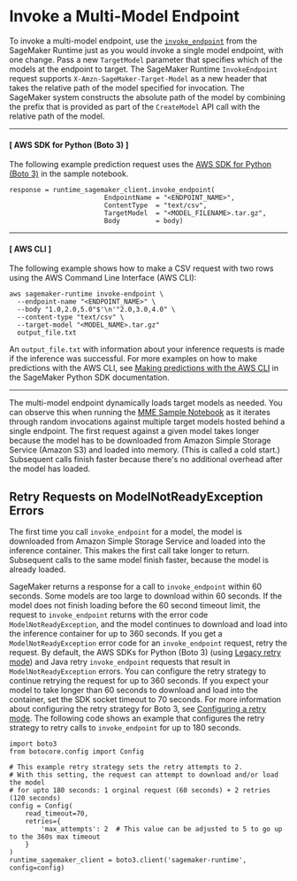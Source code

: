 # Invoke a Multi\-Model Endpoint<a name="invoke-multi-model-endpoint"></a>

To invoke a multi\-model endpoint, use the [ `invoke_endpoint`](https://boto3.amazonaws.com/v1/documentation/api/latest/reference/services/sagemaker-runtime.html#SageMakerRuntime.Client.invoke_endpoint) from the SageMaker Runtime just as you would invoke a single model endpoint, with one change\. Pass a new `TargetModel` parameter that specifies which of the models at the endpoint to target\. The SageMaker Runtime `InvokeEndpoint` request supports `X-Amzn-SageMaker-Target-Model` as a new header that takes the relative path of the model specified for invocation\. The SageMaker system constructs the absolute path of the model by combining the prefix that is provided as part of the `CreateModel` API call with the relative path of the model\.

------
#### [ AWS SDK for Python \(Boto 3\) ]

The following example prediction request uses the [AWS SDK for Python \(Boto 3\)](https://boto3.amazonaws.com/v1/documentation/api/latest/reference/services/sagemaker-runtime.html) in the sample notebook\.

```
response = runtime_sagemaker_client.invoke_endpoint(
                        EndpointName = "<ENDPOINT_NAME>",
                        ContentType  = "text/csv",
                        TargetModel  = "<MODEL_FILENAME>.tar.gz",
                        Body         = body)
```

------
#### [ AWS CLI ]

 The following example shows how to make a CSV request with two rows using the AWS Command Line Interface \(AWS CLI\):

```
aws sagemaker-runtime invoke-endpoint \
  --endpoint-name "<ENDPOINT_NAME>" \
  --body "1.0,2.0,5.0"$'\n'"2.0,3.0,4.0" \
  --content-type "text/csv" \
  --target-model "<MODEL_NAME>.tar.gz"
  output_file.txt
```

An `output_file.txt` with information about your inference requests is made if the inference was successful\. For more examples on how to make predictions with the AWS CLI, see [Making predictions with the AWS CLI](https://sagemaker.readthedocs.io/en/stable/frameworks/tensorflow/deploying_tensorflow_serving.html#making-predictions-with-the-aws-cli) in the SageMaker Python SDK documentation\.

------

The multi\-model endpoint dynamically loads target models as needed\. You can observe this when running the [MME Sample Notebook](https://sagemaker-examples.readthedocs.io/en/latest/advanced_functionality/multi_model_xgboost_home_value/xgboost_multi_model_endpoint_home_value.html) as it iterates through random invocations against multiple target models hosted behind a single endpoint\. The first request against a given model takes longer because the model has to be downloaded from Amazon Simple Storage Service \(Amazon S3\) and loaded into memory\. \(This is called a cold start\.\) Subsequent calls finish faster because there's no additional overhead after the model has loaded\.

## Retry Requests on ModelNotReadyException Errors<a name="invoke-multi-model-config-retry"></a>

The first time you call `invoke_endpoint` for a model, the model is downloaded from Amazon Simple Storage Service and loaded into the inference container\. This makes the first call take longer to return\. Subsequent calls to the same model finish faster, because the model is already loaded\.

SageMaker returns a response for a call to `invoke_endpoint` within 60 seconds\. Some models are too large to download within 60 seconds\. If the model does not finish loading before the 60 second timeout limit, the request to `invoke_endpoint` returns with the error code `ModelNotReadyException`, and the model continues to download and load into the inference container for up to 360 seconds\. If you get a `ModelNotReadyException` error code for an `invoke_endpoint` request, retry the request\. By default, the AWS SDKs for Python \(Boto 3\) \(using [Legacy retry mode](https://boto3.amazonaws.com/v1/documentation/api/latest/guide/retries.html#legacy-retry-mode)\) and Java retry `invoke_endpoint` requests that result in `ModelNotReadyException` errors\. You can configure the retry strategy to continue retrying the request for up to 360 seconds\. If you expect your model to take longer than 60 seconds to download and load into the container, set the SDK socket timeout to 70 seconds\. For more information about configuring the retry strategy for Boto 3, see [Configuring a retry mode](https://boto3.amazonaws.com/v1/documentation/api/latest/guide/retries.html#configuring-a-retry-mode)\. The following code shows an example that configures the retry strategy to retry calls to `invoke_endpoint` for up to 180 seconds\.

```
import boto3
from botocore.config import Config

# This example retry strategy sets the retry attempts to 2. 
# With this setting, the request can attempt to download and/or load the model 
# for upto 180 seconds: 1 orginal request (60 seconds) + 2 retries (120 seconds)
config = Config(
    read_timeout=70,
    retries={
        'max_attempts': 2  # This value can be adjusted to 5 to go up to the 360s max timeout
    }
)
runtime_sagemaker_client = boto3.client('sagemaker-runtime', config=config)
```